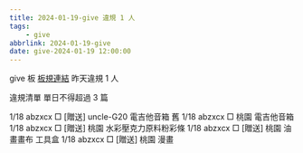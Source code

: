 ```yaml
---
title: 2024-01-19-give 違規 1 人
tags:
    - give
abbrlink: 2024-01-19-give
date: give-2024-01-19 12:00:00
---
```

give 板 [板規連結](https://www.ptt.cc/bbs/give/M.1612495900.A.C32.html)
昨天違規 1 人
<!-- more -->

違規清單
單日不得超過 3 篇

1/18 abzxcx □ [贈送] uncle-G20 電吉他音箱 舊
1/18 abzxcx □ 桃園 電吉他音箱
1/18 abzxcx □ [贈送] 桃園 水彩壓克力原料粉彩條
1/18 abzxcx □ [贈送] 桃園 油畫畫布 工具盒
1/18 abzxcx □ [贈送] 桃園 漫畫